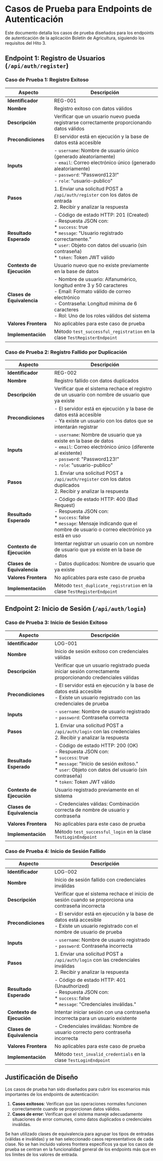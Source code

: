 # Casos de Prueba para Endpoints de Autenticación

Este documento detalla los casos de prueba diseñados para los endpoints de autenticación de la aplicación Boletín de Agricultura, siguiendo los requisitos del Hito 3.

## Endpoint 1: Registro de Usuarios (`/api/auth/register`)

### Caso de Prueba 1: Registro Exitoso

| Aspecto | Descripción |
|---------|-------------|
| **Identificador** | REG-001 |
| **Nombre** | Registro exitoso con datos válidos |
| **Descripción** | Verificar que un usuario nuevo pueda registrarse correctamente proporcionando datos válidos |
| **Precondiciones** | El servidor está en ejecución y la base de datos está accesible |
| **Inputs** | - `username`: Nombre de usuario único (generado aleatoriamente)<br>- `email`: Correo electrónico único (generado aleatoriamente)<br>- `password`: "Password123!"<br>- `role`: "usuario-publico" |
| **Pasos** | 1. Enviar una solicitud POST a `/api/auth/register` con los datos de entrada<br>2. Recibir y analizar la respuesta |
| **Resultado Esperado** | - Código de estado HTTP: 201 (Created)<br>- Respuesta JSON con:<br>  * `success`: true<br>  * `message`: "Usuario registrado correctamente."<br>  * `user`: Objeto con datos del usuario (sin contraseña)<br>  * `token`: Token JWT válido |
| **Contexto de Ejecución** | Usuario nuevo que no existe previamente en la base de datos |
| **Clases de Equivalencia** | - Nombre de usuario: Alfanumérico, longitud entre 3 y 50 caracteres<br>- Email: Formato válido de correo electrónico<br>- Contraseña: Longitud mínima de 6 caracteres<br>- Rol: Uno de los roles válidos del sistema |
| **Valores Frontera** | No aplicables para este caso de prueba |
| **Implementación** | Método `test_successful_registration` en la clase `TestRegisterEndpoint` |

### Caso de Prueba 2: Registro Fallido por Duplicación

| Aspecto | Descripción |
|---------|-------------|
| **Identificador** | REG-002 |
| **Nombre** | Registro fallido con datos duplicados |
| **Descripción** | Verificar que el sistema rechace el registro de un usuario con nombre de usuario que ya existe |
| **Precondiciones** | - El servidor está en ejecución y la base de datos está accesible<br>- Ya existe un usuario con los datos que se intentarán registrar |
| **Inputs** | - `username`: Nombre de usuario que ya existe en la base de datos<br>- `email`: Correo electrónico único (diferente al existente)<br>- `password`: "Password123!"<br>- `role`: "usuario-publico" |
| **Pasos** | 1. Enviar una solicitud POST a `/api/auth/register` con los datos duplicados<br>2. Recibir y analizar la respuesta |
| **Resultado Esperado** | - Código de estado HTTP: 400 (Bad Request)<br>- Respuesta JSON con:<br>  * `success`: false<br>  * `message`: Mensaje indicando que el nombre de usuario o correo electrónico ya está en uso |
| **Contexto de Ejecución** | Intentar registrar un usuario con un nombre de usuario que ya existe en la base de datos |
| **Clases de Equivalencia** | - Datos duplicados: Nombre de usuario que ya existe |
| **Valores Frontera** | No aplicables para este caso de prueba |
| **Implementación** | Método `test_duplicate_registration` en la clase `TestRegisterEndpoint` |

## Endpoint 2: Inicio de Sesión (`/api/auth/login`)

### Caso de Prueba 3: Inicio de Sesión Exitoso

| Aspecto | Descripción |
|---------|-------------|
| **Identificador** | LOG-001 |
| **Nombre** | Inicio de sesión exitoso con credenciales válidas |
| **Descripción** | Verificar que un usuario registrado pueda iniciar sesión correctamente proporcionando credenciales válidas |
| **Precondiciones** | - El servidor está en ejecución y la base de datos está accesible<br>- Existe un usuario registrado con las credenciales de prueba |
| **Inputs** | - `username`: Nombre de usuario registrado<br>- `password`: Contraseña correcta |
| **Pasos** | 1. Enviar una solicitud POST a `/api/auth/login` con las credenciales<br>2. Recibir y analizar la respuesta |
| **Resultado Esperado** | - Código de estado HTTP: 200 (OK)<br>- Respuesta JSON con:<br>  * `success`: true<br>  * `message`: "Inicio de sesión exitoso."<br>  * `user`: Objeto con datos del usuario (sin contraseña)<br>  * `token`: Token JWT válido |
| **Contexto de Ejecución** | Usuario registrado previamente en el sistema |
| **Clases de Equivalencia** | - Credenciales válidas: Combinación correcta de nombre de usuario y contraseña |
| **Valores Frontera** | No aplicables para este caso de prueba |
| **Implementación** | Método `test_successful_login` en la clase `TestLoginEndpoint` |

### Caso de Prueba 4: Inicio de Sesión Fallido

| Aspecto | Descripción |
|---------|-------------|
| **Identificador** | LOG-002 |
| **Nombre** | Inicio de sesión fallido con credenciales inválidas |
| **Descripción** | Verificar que el sistema rechace el inicio de sesión cuando se proporciona una contraseña incorrecta |
| **Precondiciones** | - El servidor está en ejecución y la base de datos está accesible<br>- Existe un usuario registrado con el nombre de usuario de prueba |
| **Inputs** | - `username`: Nombre de usuario registrado<br>- `password`: Contraseña incorrecta |
| **Pasos** | 1. Enviar una solicitud POST a `/api/auth/login` con las credenciales inválidas<br>2. Recibir y analizar la respuesta |
| **Resultado Esperado** | - Código de estado HTTP: 401 (Unauthorized)<br>- Respuesta JSON con:<br>  * `success`: false<br>  * `message`: "Credenciales inválidas." |
| **Contexto de Ejecución** | Intentar iniciar sesión con una contraseña incorrecta para un usuario existente |
| **Clases de Equivalencia** | - Credenciales inválidas: Nombre de usuario correcto pero contraseña incorrecta |
| **Valores Frontera** | No aplicables para este caso de prueba |
| **Implementación** | Método `test_invalid_credentials` en la clase `TestLoginEndpoint` |

## Justificación de Diseño

Los casos de prueba han sido diseñados para cubrir los escenarios más importantes de los endpoints de autenticación:

1. **Casos exitosos**: Verifican que las operaciones normales funcionen correctamente cuando se proporcionan datos válidos.
2. **Casos de error**: Verifican que el sistema maneje adecuadamente situaciones de error comunes, como datos duplicados o credenciales inválidas.

Se han utilizado clases de equivalencia para agrupar los tipos de entradas (válidas e inválidas) y se han seleccionado casos representativos de cada clase. No se han incluido valores frontera específicos ya que los casos de prueba se centran en la funcionalidad general de los endpoints más que en los límites de los valores de entrada.
